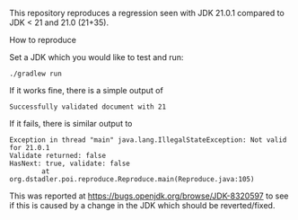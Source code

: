 This repository reproduces a regression seen with JDK 21.0.1 
compared to JDK < 21 and 21.0 (21+35).

How to reproduce

Set a JDK which you would like to test and run:

    ./gradlew run

If it works fine, there is a simple output of 


    Successfully validated document with 21


If it fails, there is similar output to

    Exception in thread "main" java.lang.IllegalStateException: Not valid for 21.0.1
    Validate returned: false
    HasNext: true, validate: false
            at org.dstadler.poi.reproduce.Reproduce.main(Reproduce.java:105)


This was reported at https://bugs.openjdk.org/browse/JDK-8320597 to see if 
this is caused by a change in the JDK which should be reverted/fixed. 

